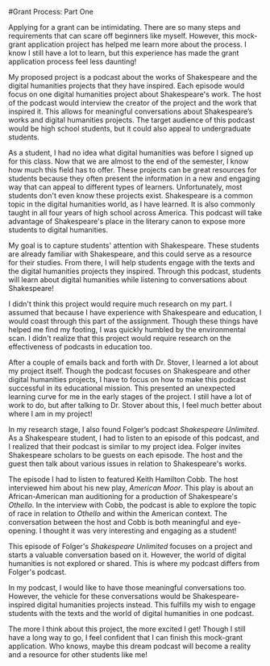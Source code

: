 #Grant Process: Part One

Applying for a grant can be intimidating. There are so many steps and requirements that can scare off beginners like myself. However, this mock-grant application project has helped me learn more about the process. I know I still have a lot to learn, but this experience has made the grant application process feel less daunting!

My proposed project is a podcast about the works of Shakespeare and the digital humanities projects that they have inspired. Each episode would focus on one digital humanities project about Shakespeare's work. The host of the podcast would interview the creator of the project and the work that inspired it. This allows for meaningful conversations about Shakespeare’s works and digital humanities projects. The target audience of this podcast would be high school students, but it could also appeal to undergraduate students.

As a student, I had no idea what digital humanities was before I signed up for this class. Now that we are almost to the end of the semester, I know how much this field has to offer. These projects can be great resources for students because they often present the information in a new and engaging way that can appeal to different types of learners. Unfortunately, most students don't even know these projects exist.
Shakespeare is a common topic in the digital humanities world, as I have learned. It is also commonly taught in all four years of high school across America. This podcast will take advantage of Shakespeare's place in the literary canon to expose more students to digital humanities.

My goal is to capture students' attention with Shakespeare. These students are already familiar with Shakespeare, and this could serve as a resource for their studies. From there, I will help students engage with the texts and the digital humanities projects they inspired. Through this podcast, students will learn about digital humanities while listening to conversations about Shakespeare!

I didn't think this project would require much research on my part. I assumed that because I have experience with Shakespeare and education, I would coast through this part of the assignment. Though these things have helped me find my footing, I was quickly humbled by the environmental scan. I didn't realize that this project would require research on the effectiveness of podcasts in education too.

After a couple of emails back and forth with Dr. Stover, I learned a lot about my project itself. Though the podcast focuses on Shakespeare and other digital humanities projects, I have to focus on how to make this podcast successful in its educational mission. This presented an unexpected learning curve for me in the early stages of the project. I still have a lot of work to do, but after talking to Dr. Stover about this, I feel much better about where I am in my project!

In my research stage, I also found Folger’s podcast _Shakespeare Unlimited_. As a Shakespeare student, I had to listen to an episode of this podcast, and I realized that their podcast is similar to my project idea. Folger invites Shakespeare scholars to be guests on each episode. The host and the guest then talk about various issues in relation to Shakespeare's works.

The episode I had to listen to featured Keith Hamilton Cobb. The host interviewed him about his new play, _American Moor_. This play is about an African-American man auditioning for a production of Shakespeare's _Othello_. In the interview with Cobb, the podcast is able to explore the topic of race in relation to _Othello_ and within the American context. The conversation between the host and Cobb is both meaningful and eye-opening. I thought it was very interesting and engaging as a student!

This episode of Folger's _Shakespeare Unlimited_ focuses on a project and starts a valuable conversation based on it. However, the world of digital humanities is not explored or shared. This is where my podcast differs from Folger's podcast.

In my podcast, I would like to have those meaningful conversations too. However, the vehicle for these conversations would be Shakespeare-inspired digital humanities projects instead. This fulfills my wish to engage students with the texts and the world of digital humanities in one podcast.

The more I think about this project, the more excited I get! Though I still have a long way to go, I feel confident that I can finish this mock-grant application. Who knows, maybe this dream podcast will become a reality and a resource for other students like me!

